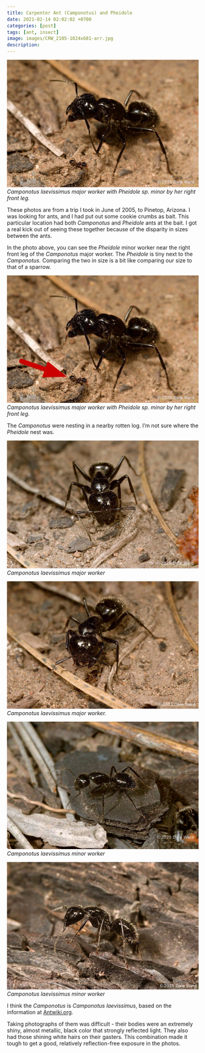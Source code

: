 ```yaml
---
title: Carpenter Ant (Camponotus) and Pheidole
date: 2021-02-14 02:02:02 +0700
categories: [post]
tags: [ant, insect]
image: images/CRW_2105-1024x681-arr.jpg
description: 
---
```


![picture](images/CRW_2105-1024x681.jpg)
*_Camponotus laevissimus_ major worker with _Pheidole sp._ minor by her right front leg.*

These photos are from a trip I took in June of 2005, to Pinetop, Arizona. I was looking for ants, and I had put out some cookie crumbs as bait. This particular location had both _Camponotus_ and _Pheidole_ ants at the bait. I got a real kick out of seeing these together because of the disparity in sizes between the ants.

In the photo above, you can see the _Pheidole_ minor worker near the right front leg of the _Camponotus_ major worker. The _Pheidole_ is tiny next to the _Camponotus._ Comparing the two in size is a bit like comparing our size to that of a sparrow.

![picture](images/CRW_2105-1024x681-arr.jpg)
*_Camponotus laevissimus_ major worker with _Pheidole sp._ minor by her right front leg.*

The _Camponotus_ were nesting in a nearby rotten log. I’m not sure where the _Pheidole_ nest was.

![picture](images/CRW_2118-1024x681.jpg)
*_Camponotus laevissimus_ major worker*

![picture](images/CRW_2113-1024x681.jpg)
*_Camponotus laevissimus_ major worker.*

![picture](images/CRW_2094-1024x681.jpg)
*_Camponotus laevissimus_ minor worker*

![picture](images/CRW_2140-1024x681.jpg)
*_Camponotus laevissimus_ minor worker*

I think the _Camponotus_ is _Camponotus laevissimus_, based on the information at [Antwiki.org](https://antwiki.org/wiki/Camponotus_laevissimus).

Taking photographs of them was difficult - their bodies were an extremely shiny, almost metallic, black color that strongly reflected light. They also had those shining white hairs on their gasters. This combination made it tough to get a good, relatively reflection-free exposure in the photos.